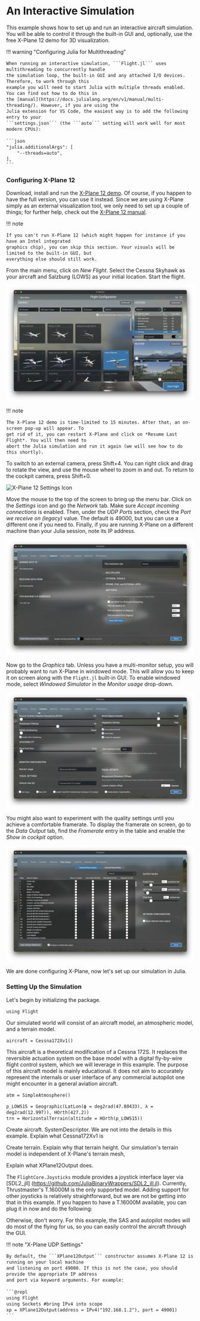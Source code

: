 # An Interactive Simulation

This example shows how to set up and run an interactive aircraft simulation. You will be able to
control it through the built-in GUI and, optionally, use the free X-Plane 12 demo for 3D
visualization.

!!! warning "Configuring Julia for Multithreading"

    When running an interactive simulation, ```Flight.jl``` uses multithreading to concurrently handle
    the simulation loop, the built-in GUI and any attached I/O devices. Therefore, to work through this
    example you will need to start Julia with multiple threads enabled. You can find out how to do this in
    the [manual](https://docs.julialang.org/en/v1/manual/multi-threading/). However, if you are using the
    Julia extension for VS Code, the easiest way is to add the following entry to your
    ```settings.json``` (the ```auto``` setting will work well for most modern CPUs):

    ```json
    "julia.additionalArgs": [
        "--threads=auto",
    ],
    ```

### Configuring X-Plane 12

Download, install and run the [X-Plane 12 demo](https://www.x-plane.com/desktop/try-it/). Of course,
if you happen to have the full version, you can use it instead. Since we are using X-Plane simply as
an external visualization tool, we only need to set up a couple of things; for further help, check
out the [X-Plane 12 manual](https://www.x-plane.com/manuals/desktop/).

!!! note

    If you can't run X-Plane 12 (which might happen for instance if you have an Intel integrated
    graphics chip), you can skip this section. Your visuals will be limited to the built-in GUI, but
    everything else should still work.

From the main menu, click on *New Flight*. Select the Cessna Skyhawk as your aircraft and Salzburg
(LOWS) as your initial location. Start the flight.

![X-Plane 12 New Flight Screen](xp12_new_flight.png)

!!! note

    The X-Plane 12 demo is time-limited to 15 minutes. After that, an on-screen pop-up will appear. To
    get rid of it, you can restart X-Plane and click on *Resume Last Flight*. You will then need to
    abort the Julia simulation and run it again (we will see how to do this shortly).

To switch to an external camera, press Shift+4. You can right click and drag to rotate the view, and
use the mouse wheel to zoom in and out. To return to the cockpit camera, press Shift+0.

![X-Plane 12 Settings Icon](xp12_settings_icon.png)

Move the mouse to the top of the screen to bring up the menu bar. Click on the *Settings* icon and
go the *Network* tab. Make sure *Accept incoming connections* is enabled. Then, under the *UDP
Ports* section, check the *Port we receive on (legacy)* value. The default is 49000, but you can use
a different one if you need to. Finally, if you are running X-Plane on a different machine than your
Julia session, note its IP address.

![X-Plane 12 Network Settings](xp12_network_settings.png)

Now go to the *Graphics* tab. Unless you have a multi-monitor setup, you will probably want to run
X-Plane in windowed mode. This will allow you to keep it on screen along with the ```Flight.jl```
built-in GUI. To enable windowed mode, select *Windowed Simulator* in the *Monitor usage* drop-down.

![X-Plane 12 Graphics Settings](xp12_graphics_settings.png)

You might also want to experiment with the quality settings until you achieve a comfortable
framerate. To display the framerate on screen, go to the *Data Output* tab, find the *Framerate*
entry in the table and enable the *Show in cockpit* option.

![X-Plane 12 Data Output](xp12_data_output.png)

We are done configuring X-Plane, now let's set up our simulation in Julia.


### Setting Up the Simulation

Let's begin by initializing the package.
```@repl ex01
using Flight
```

Our simulated world will consist of an aircraft model, an atmospheric model, and a terrain model.

```@repl ex01
aircraft = Cessna172Xv1()
```

This aircraft is a theoretical modification of a Cessna 172S. It replaces the reversible actuation
system on the base model with a digital fly-by-wire flight control system, which we will leverage in
this example. The purpose of this aircraft model is mainly educational. It does not aim to
accurately represent the internals or user interface of any commercial autopilot one might
encounter in a general aviation aircraft.

```@repl ex01
atm = SimpleAtmosphere()
```

```@repl ex01
p_LOWS15 = Geographic(LatLon(ϕ = deg2rad(47.80433), λ = deg2rad(12.997)), HOrth(427.2))
trn = HorizontalTerrain(altitude = HOrth(p_LOWS15))
```

Create aircraft. SystemDescriptor. We are not into the details in this example. Explain what
Cessna172Xv1 is

Create terrain. Explain why that terrain height. Our simulation's terrain model is independent of
X-Plane's terrain mesh,


Explain what XPlane12Output does.



The ```FlightCore.Joysticks``` module provides a joystick interface layer via [SDL2_jll]
(https://github.com/JuliaBinaryWrappers/SDL2_jll.jl). Currently, Thrustmaster's T.16000M is the only
supported model. Adding support for other joysticks is relatively straightforward, but we are not be
getting into that in this example. If you happen to have a T.16000M available, you can plug it in
now and do the following:

Otherwise, don't worry. For this example, the SAS and autopilot modes will do most of the flying for
us, so you can easily control the aircraft through the GUI.

!!! note "X-Plane UDP Settings"

    By default, the ```XPlane12Output``` constructor assumes X-Plane 12 is running on your local machine
    and listening on port 49000. If this is not the case, you should provide the appropriate IP address
    and port via keyword arguments. For example:

    ```@repl
    using Flight
    using Sockets #bring IPv4 into scope
    xp = XPlane12Output(address = IPv4("192.168.1.2"), port = 49001)
    ```



<!-- Along the way, we will briefly introduce/touch upon some key concepts in the Flight.jl package. -->
